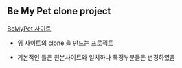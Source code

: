 ## Be My Pet clone project

[BeMyPet 사이트](https://mypetlife.co.kr/)

- 위 사이트의 clone 을 만드는 프로젝트

- 기본적인 틀은 원본사이트와 일치하나 특정부분들은 변경하였음
